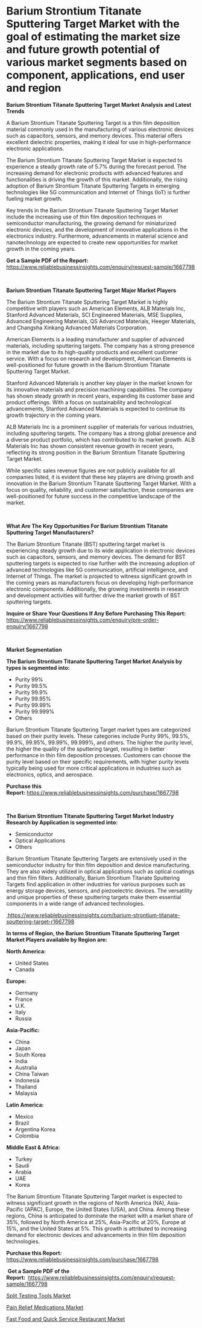 <p><h1>Barium Strontium Titanate Sputtering Target Market with the goal of estimating the market size and future growth potential of various market segments based on component, applications, end user and region</h1></p><p><strong>Barium Strontium Titanate Sputtering Target Market Analysis and Latest Trends</strong></p>
<p><p>A Barium Strontium Titanate Sputtering Target is a thin film deposition material commonly used in the manufacturing of various electronic devices such as capacitors, sensors, and memory devices. This material offers excellent dielectric properties, making it ideal for use in high-performance electronic applications.</p><p>The Barium Strontium Titanate Sputtering Target Market is expected to experience a steady growth rate of 5.7% during the forecast period. The increasing demand for electronic products with advanced features and functionalities is driving the growth of this market. Additionally, the rising adoption of Barium Strontium Titanate Sputtering Targets in emerging technologies like 5G communication and Internet of Things (IoT) is further fueling market growth.</p><p>Key trends in the Barium Strontium Titanate Sputtering Target Market include the increasing use of thin film deposition techniques in semiconductor manufacturing, the growing demand for miniaturized electronic devices, and the development of innovative applications in the electronics industry. Furthermore, advancements in material science and nanotechnology are expected to create new opportunities for market growth in the coming years.</p></p>
<p><strong>Get a Sample PDF of the Report:&nbsp;</strong> <a href="https://www.reliablebusinessinsights.com/enquiry/request-sample/1667798">https://www.reliablebusinessinsights.com/enquiry/request-sample/1667798</a></p>
<p>&nbsp;</p>
<p><strong>Barium Strontium Titanate Sputtering Target Major Market Players</strong></p>
<p><p>The Barium Strontium Titanate Sputtering Target Market is highly competitive with players such as American Elements, ALB Materials Inc, Stanford Advanced Materials, SCI Engineered Materials, MSE Supplies, Advanced Engineering Materials, QS Advanced Materials, Heeger Materials, and Changsha Xinkang Advanced Materials Corporation.</p><p>American Elements is a leading manufacturer and supplier of advanced materials, including sputtering targets. The company has a strong presence in the market due to its high-quality products and excellent customer service. With a focus on research and development, American Elements is well-positioned for future growth in the Barium Strontium Titanate Sputtering Target Market.</p><p>Stanford Advanced Materials is another key player in the market known for its innovative materials and precision machining capabilities. The company has shown steady growth in recent years, expanding its customer base and product offerings. With a focus on sustainability and technological advancements, Stanford Advanced Materials is expected to continue its growth trajectory in the coming years.</p><p>ALB Materials Inc is a prominent supplier of materials for various industries, including sputtering targets. The company has a strong global presence and a diverse product portfolio, which has contributed to its market growth. ALB Materials Inc has shown consistent revenue growth in recent years, reflecting its strong position in the Barium Strontium Titanate Sputtering Target Market.</p><p>While specific sales revenue figures are not publicly available for all companies listed, it is evident that these key players are driving growth and innovation in the Barium Strontium Titanate Sputtering Target Market. With a focus on quality, reliability, and customer satisfaction, these companies are well-positioned for future success in the competitive landscape of the market.</p></p>
<p>&nbsp;</p>
<p><strong>What Are The Key Opportunities For Barium Strontium Titanate Sputtering Target Manufacturers?</strong></p>
<p><p>The Barium Strontium Titanate (BST) sputtering target market is experiencing steady growth due to its wide application in electronic devices such as capacitors, sensors, and memory devices. The demand for BST sputtering targets is expected to rise further with the increasing adoption of advanced technologies like 5G communication, artificial intelligence, and Internet of Things. The market is projected to witness significant growth in the coming years as manufacturers focus on developing high-performance electronic components. Additionally, the growing investments in research and development activities will further drive the market growth of BST sputtering targets.</p></p>
<p><strong>Inquire or Share Your Questions If Any Before Purchasing This Report:</strong> <a href="https://www.reliablebusinessinsights.com/enquiry/pre-order-enquiry/1667798">https://www.reliablebusinessinsights.com/enquiry/pre-order-enquiry/1667798</a></p>
<p>&nbsp;</p>
<p><strong>Market Segmentation</strong></p>
<p><strong>The Barium Strontium Titanate Sputtering Target Market Analysis by types is segmented into:</strong></p>
<p><ul><li>Purity 99%</li><li>Purity 99.5%</li><li>Purity 99.9%</li><li>Purity 99.95%</li><li>Purity 99.99%</li><li>Purity 99.999%</li><li>Others</li></ul></p>
<p><p>Barium Strontium Titanate Sputtering Target market types are categorized based on their purity levels. These categories include Purity 99%, 99.5%, 99.9%, 99.95%, 99.99%, 99.999%, and others. The higher the purity level, the higher the quality of the sputtering target, resulting in better performance in thin film deposition processes. Customers can choose the purity level based on their specific requirements, with higher purity levels typically being used for more critical applications in industries such as electronics, optics, and aerospace.</p></p>
<p><strong>Purchase this Report:&nbsp;</strong><a href="https://www.reliablebusinessinsights.com/purchase/1667798">https://www.reliablebusinessinsights.com/purchase/1667798</a></p>
<p>&nbsp;</p>
<p><strong>The Barium Strontium Titanate Sputtering Target Market Industry Research by Application is segmented into:</strong></p>
<p><ul><li>Semiconductor</li><li>Optical Applications</li><li>Others</li></ul></p>
<p><p>Barium Strontium Titanate Sputtering Targets are extensively used in the semiconductor industry for thin film deposition and device manufacturing. They are also widely utilized in optical applications such as optical coatings and thin film filters. Additionally, Barium Strontium Titanate Sputtering Targets find application in other industries for various purposes such as energy storage devices, sensors, and piezoelectric devices. The versatility and unique properties of these sputtering targets make them essential components in a wide range of advanced technologies.</p></p>
<p><a href="https://www.reliablebusinessinsights.com/barium-strontium-titanate-sputtering-target-r1667798">&nbsp;https://www.reliablebusinessinsights.com/barium-strontium-titanate-sputtering-target-r1667798</a></p>
<p><strong>In terms of Region, the Barium Strontium Titanate Sputtering Target Market Players available by Region are:</strong></p>
<p>
    <p> <strong> North America: </strong>
        <ul>
            <li>United States</li>
            <li>Canada</li>
        </ul>
        </p> 
    <p> <strong> Europe: </strong>
        <ul>
            <li>Germany</li>
            <li>France</li>
            <li>U.K.</li>
            <li>Italy</li>
            <li>Russia</li>
        </ul>
        </p> 
    <p> <strong> Asia-Pacific: </strong>
        <ul>
            <li>China</li>
            <li>Japan</li>
            <li>South Korea</li>
            <li>India</li>
            <li>Australia</li>
            <li>China Taiwan</li>
            <li>Indonesia</li>
            <li>Thailand</li>
            <li>Malaysia</li>
        </ul>
        </p> 
    <p> <strong> Latin America: </strong>
        <ul>
            <li>Mexico</li>
            <li>Brazil</li>
            <li>Argentina Korea</li>
            <li>Colombia</li>
        </ul>
        </p> 
    <p> <strong> Middle East & Africa: </strong>
        <ul>
            <li>Turkey</li>
            <li>Saudi</li>
            <li>Arabia</li>
            <li>UAE</li>
            <li>Korea</li>
        </ul>
    </p>
    </p>
<p><p>The Barium Strontium Titanate Sputtering Target market is expected to witness significant growth in the regions of North America (NA), Asia-Pacific (APAC), Europe, the United States (USA), and China. Among these regions, China is anticipated to dominate the market with a market share of 35%, followed by North America at 25%, Asia-Pacific at 20%, Europe at 15%, and the United States at 5%. This growth is attributed to increasing demand for electronic devices and advancements in thin film deposition technologies.</p></p>
<p><strong>Purchase this Report: </strong><a href="https://www.reliablebusinessinsights.com/purchase/1667798">https://www.reliablebusinessinsights.com/purchase/1667798</a></p>
<p>&nbsp;<strong>Get a Sample PDF of the Report:&nbsp;&nbsp;</strong><a href="https://www.reliablebusinessinsights.com/enquiry/request-sample/1667798">https://www.reliablebusinessinsights.com/enquiry/request-sample/1667798</a></p>
<p><strong></strong></p>
<p><p><a href="https://github.com/zolotuy145/Market-Research-Report-List-1/blob/main/split-testing-tools-market.md">Split Testing Tools Market</a></p><p><a href="https://github.com/Hunterico88/Market-Research-Report-List-1/blob/main/pain-relief-medications-market.md">Pain Relief Medications Market</a></p><p><a href="https://github.com/nhteumcc68/Market-Research-Report-List-1/blob/main/fast-food-and-quick-service-restaurant-market.md">Fast Food and Quick Service Restaurant Market</a></p></p>